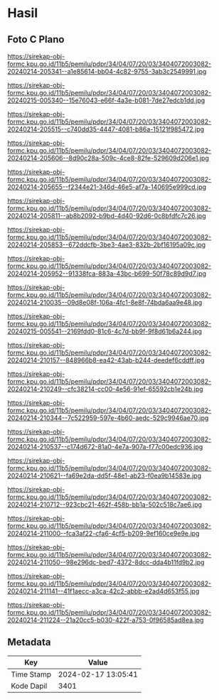 # Hasil

## Foto C Plano

https://sirekap-obj-formc.kpu.go.id/11b5/pemilu/pdpr/34/04/07/20/03/3404072003082-20240214-205341--a1e85614-bb04-4c82-9755-3ab3c2549991.jpg

https://sirekap-obj-formc.kpu.go.id/11b5/pemilu/pdpr/34/04/07/20/03/3404072003082-20240215-005340--15e76043-e66f-4a3e-b081-7de27edcb1dd.jpg

https://sirekap-obj-formc.kpu.go.id/11b5/pemilu/pdpr/34/04/07/20/03/3404072003082-20240214-205515--c740dd35-4447-4081-b86a-15121f985472.jpg

https://sirekap-obj-formc.kpu.go.id/11b5/pemilu/pdpr/34/04/07/20/03/3404072003082-20240214-205606--8d90c28a-509c-4ce8-82fe-529609d206e1.jpg

https://sirekap-obj-formc.kpu.go.id/11b5/pemilu/pdpr/34/04/07/20/03/3404072003082-20240214-205655--f2344e21-346d-46e5-af7a-140695e999cd.jpg

https://sirekap-obj-formc.kpu.go.id/11b5/pemilu/pdpr/34/04/07/20/03/3404072003082-20240214-205811--ab8b2092-b9bd-4d40-92d6-0c8bfdfc7c26.jpg

https://sirekap-obj-formc.kpu.go.id/11b5/pemilu/pdpr/34/04/07/20/03/3404072003082-20240214-205853--672ddcfb-3be3-4ae3-832b-2bf16195a09c.jpg

https://sirekap-obj-formc.kpu.go.id/11b5/pemilu/pdpr/34/04/07/20/03/3404072003082-20240214-205952--91338fca-883a-43bc-b699-50f78c89d9d7.jpg

https://sirekap-obj-formc.kpu.go.id/11b5/pemilu/pdpr/34/04/07/20/03/3404072003082-20240214-210035--09d8e08f-106a-4fc1-8e8f-74bda6aa9e48.jpg

https://sirekap-obj-formc.kpu.go.id/11b5/pemilu/pdpr/34/04/07/20/03/3404072003082-20240215-005541--2169fdd0-81c6-4c7d-bb9f-9f8d61b6a244.jpg

https://sirekap-obj-formc.kpu.go.id/11b5/pemilu/pdpr/34/04/07/20/03/3404072003082-20240214-210157--848966b8-ea42-43ab-b244-deedef6cddff.jpg

https://sirekap-obj-formc.kpu.go.id/11b5/pemilu/pdpr/34/04/07/20/03/3404072003082-20240214-210249--cfc38214-cc00-4e56-91ef-65592cb1e24b.jpg

https://sirekap-obj-formc.kpu.go.id/11b5/pemilu/pdpr/34/04/07/20/03/3404072003082-20240214-210344--7c522959-597e-4b60-aedc-529c9946ae70.jpg

https://sirekap-obj-formc.kpu.go.id/11b5/pemilu/pdpr/34/04/07/20/03/3404072003082-20240214-210537--c174d672-81a0-4e7a-907a-f77c00edc936.jpg

https://sirekap-obj-formc.kpu.go.id/11b5/pemilu/pdpr/34/04/07/20/03/3404072003082-20240214-210621--fa69e2da-dd5f-48e1-ab23-f0ea9b14583e.jpg

https://sirekap-obj-formc.kpu.go.id/11b5/pemilu/pdpr/34/04/07/20/03/3404072003082-20240214-210712--923cbc21-462f-458b-bb1a-502c518c7ae6.jpg

https://sirekap-obj-formc.kpu.go.id/11b5/pemilu/pdpr/34/04/07/20/03/3404072003082-20240214-211000--fca3af22-cfa6-4cf5-b209-9ef160ce9e9e.jpg

https://sirekap-obj-formc.kpu.go.id/11b5/pemilu/pdpr/34/04/07/20/03/3404072003082-20240214-211050--98e296dc-bed7-4372-8dcc-dda4b11fd9b2.jpg

https://sirekap-obj-formc.kpu.go.id/11b5/pemilu/pdpr/34/04/07/20/03/3404072003082-20240214-211141--41f1aecc-a3ca-42c2-abbb-e2ad4d653f55.jpg

https://sirekap-obj-formc.kpu.go.id/11b5/pemilu/pdpr/34/04/07/20/03/3404072003082-20240214-211224--21a20cc5-b030-422f-a753-0f96585ad8ea.jpg


## Metadata

| Key        | Value               |
| ---------- | ------------------- |
| Time Stamp | 2024-02-17 13:05:41 |
| Kode Dapil | 3401                |



